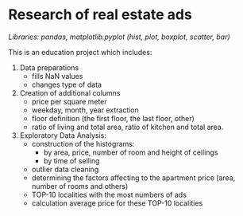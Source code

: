 # Research of real estate ads

*Libraries: pandas, matplotlib.pyplot (hist, plot, boxplot, scatter, bar)*


This is an education project which includes:
1) Data preparations 
    - fills NaN values
    - changes type of data
2) Creation of  additional columns 
    - price per square meter
    - weekday, month, year extraction
    - floor definition (the first floor, the last floor, other)
    - ratio of living and total area, ratio of kitchen and total area.
3) Exploratory Data Analysis: 
    - construction of the histograms: 
        - by area, price, number of room and height of ceilings 
        - by time of selling 
    - outlier data cleaning
    - determining the factors affecting to the apartment price (area, number of rooms and others)
    - TOP-10 localities with the most numbers of ads
	- calculation average price for these TOP-10 localities
